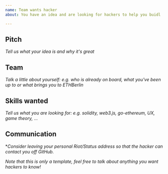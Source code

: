 ```yaml
---
name: Team wants hacker
about: You have an idea and are looking for hackers to help you buidl

---
```


## Pitch

*Tell us what your idea is and why it's great*

## Team

*Talk a little about yourself: e.g. who is already on board, what you've been up to or what brings you to ETHBerlin*

## Skills wanted

*Tell us what you are looking for: e.g. solidity, web3.js, go-ethereum, UX, game theory, ...*

## Communication

**Consider leaving your personal Riot/Status address so that the hacker can contact you off GitHub.* 

*Note that this is only a template, feel free to talk about anything you want hackers to know!*
